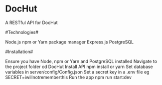 # DocHut

A RESTful API for DocHut

#Technologies#

Node.js
npm or Yarn package manager
Express.js
PostgreSQL

#Installation#

Ensure you have Node, npm or Yarn and PostgreSQL installed
Navigate to the project folder cd DocHut
Install API npm install or yarn
Set database variables in server/config/Config.json
Set a secret key in a .env file eg SECRET=iwillnotrememberthis
Run the app npm run start:dev
